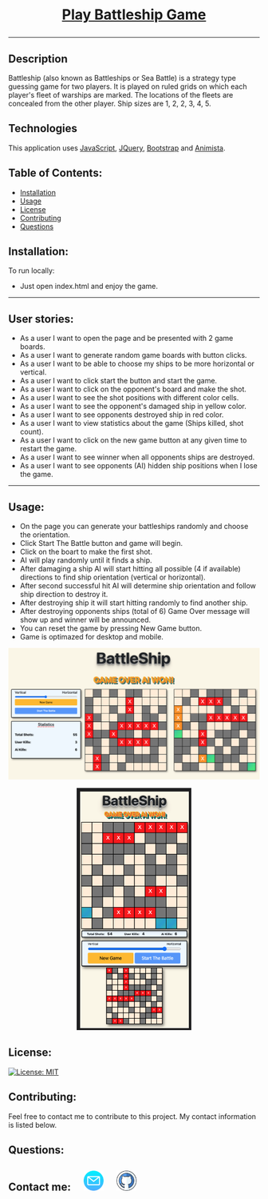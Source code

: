 # <p align="center" style="font-weight:700;"> [Play Battleship Game](https://battle-ships2.netlify.app) </p>
---

## Description

Battleship (also known as Battleships or Sea Battle) is a strategy type guessing game for two players. It is played on ruled grids on which each player's fleet of warships are marked. The locations of the fleets are concealed from the other player. Ship sizes are 1, 2, 2, 3, 4, 5.

## Technologies

This application uses [JavaScript](https://developer.mozilla.org/), [JQuery](https://api.jquery.com/), [Bootstrap](https://getbootstrap.com/) and [Animista](https://animista.net/).

## Table of Contents:

- [Installation](#installation)
- [Usage](#usage)
- [License](#license)
- [Contributing](#contributing)
- [Questions](#questions)

## Installation:

To run locally:

- Just open index.html and enjoy the game.
---

## User stories:

- As a user I want to open the page and be presented with 2 game boards.
- As a user I want to generate random game boards with button clicks.
- As a user I want to be able to choose my ships to be more horizontal or vertical.
- As a user I want to click start the button and start the game.
- As a user I want to click on the opponent's board and make the shot.
- As a user I want to see the shot positions with different color cells.
- As a user I want to see the opponent's damaged ship in yellow color.
- As a user I want to see opponents destroyed ship in red color.
- As a user I want to view statistics about the game (Ships killed, shot count).
- As a user I want to click on the new game button at any given time to restart the game.
- As a user I want to see winner when all opponents ships are destroyed.
- As a user I want to see opponents (AI) hidden ship positions when I lose the game.
---

## Usage:

* On the page you can generate your battleships randomly and choose the orientation.
* Click Start The Battle button and game will begin.
* Click on the boart to make the first shot.
* AI will play randomly until it finds a ship.
* After damaging a ship AI will start hitting all possible (4 if available) directions to find ship orientation (vertical or horizontal).
* After second successful hit AI will determine ship orientation and follow ship direction to destroy it.
* After destroying ship it will start hitting randomly to find another ship.
* After destroying opponents ships (total of 6) Game Over message will show up and winner will be announced.
* You can reset the game by pressing New Game button.
* Game is optimazed for desktop and mobile.

![Screenshot Desktop](./images/screenshot-desktop.png)

<p align="center">
  <img width="230" src="./images/screenshot-mobile.png">
</p>

## License:

[![License: MIT](https://img.shields.io/badge/License-MIT-yellow.svg)](https://opensource.org/licenses/MIT)

## Contributing:

Feel free to contact me to contribute to this project. My contact information is listed below.

## Questions:

## Contact me:  [<img src="./images/email.png" width="40" >](mailto:zoneam@gmail.com)  [<img src="./images/github.png" width="40" >](https://github.com/zoneam)
